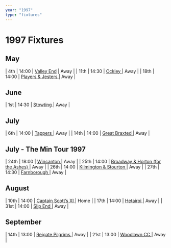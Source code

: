 ```yaml
---
year: "1997"
type: "fixtures"
---
```


# 1997 Fixtures

## May

| 4th | 14:00 | [Valley End](1997-valley-end.md) | Away |
| 11th | 14:30 | [Ockley ](1997-ockley.md) | Away |
| 18th | 14:00 | [Players & Jesters ](1997-players-and-jesters.md) | Away |

## June

| 1st | 14:30 | [Stowting ](1997-stowting.md) | Away |

## July

| 6th | 14:00 | [Tappers ](1997-tappers.md) | Away |
| 14th | 14:00 | [Great Braxted ](1997-great-braxted.md) | Away |

## July - The Min Tour 1997

| 24th | 18:00 | [Wincanton ](1997-wincanton.md) | Away |
| 25th | 14:00 | [Broadway & Horton (for the Ashes) ](1997-broadway-and-horton.md) | Away |
| 26th | 14:00 | [Kilmington & Stourton ](1997-kilmington-and-stourton.md) | Away |
| 27th | 14:30 | [Farnborough ](1997-farnborough.md) | Away |

## August

| 10th | 14:00 | [Captain Scott’s XI ](1997-captain-scotts-xi.md) | Home |
| 17th | 14:00 | [Hetairoi ](1997-hetairoi.md) | Away |
| 31st | 14:00 | [Slip End ](1997-slip-end.md) | Away |

## September

| 14th | 13:00 | [Reigate Pilgrims ](1997-reigate-pilgrims.md) | Away |
| 21st | 13:00 | [Woodlawn CC ](1997-woodlawn-cc.md) | Away |